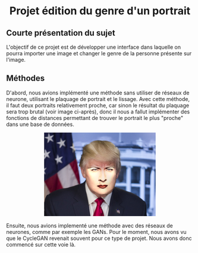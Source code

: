 # <div align=center> Projet édition du genre d'un portrait </div>

## Courte présentation du sujet
L'objectif de ce projet est de développer une interface dans laquelle on pourra importer une image et changer le genre de la personne présente sur l'image.

## Méthodes
D'abord, nous avions implémenté une méthode sans utiliser de réseaux de neurone, utilisant le plaquage de portrait et le lissage. Avec cette méthode, il faut deux portraits relativement proche, car sinon le résultat du plaquage sera trop brutal (voir image ci-après), donc il nous a fallut implémenter des fonctions de distances permettant de trouver le portrait le plus "proche" dans une base de données. 

<p align="center">
<img src="https://github.com/ThibaulTG34/Projet-Edition-Du-Genre/blob/interface/Code/Genre/result.png" alt="image" style="width:300px;height:auto;">
</p>

Ensuite, nous avions implementé une méthode avec des réseaux de neurones, comme par exemple les GANs. Pour le moment, nous avons vu que le CycleGAN revenait souvent pour ce type de projet. Nous avons donc commencé sur cette voie là.
